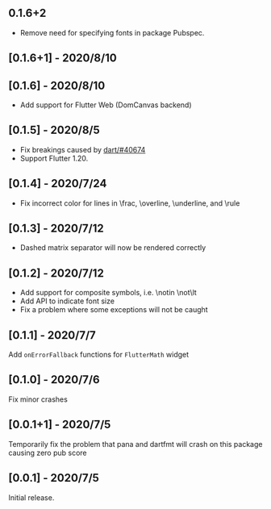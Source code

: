 ## 0.1.6+2

- Remove need for specifying fonts in package Pubspec.

## [0.1.6+1] - 2020/8/10
## [0.1.6] - 2020/8/10
- Add support for Flutter Web (DomCanvas backend)
## [0.1.5] - 2020/8/5
- Fix breakings caused by [dart/#40674](https://github.com/dart-lang/sdk/issues/40674)
- Support Flutter 1.20.
## [0.1.4] - 2020/7/24
- Fix incorrect color for lines in \frac, \overline, \underline, and \rule
## [0.1.3] - 2020/7/12
- Dashed matrix separator will now be rendered correctly
## [0.1.2] - 2020/7/12
- Add support for composite symbols, i.e. \notin \not\lt
- Add API to indicate font size
- Fix a problem where some exceptions will not be caught
## [0.1.1] - 2020/7/7
Add `onErrorFallback` functions for `FlutterMath` widget
## [0.1.0] - 2020/7/6
Fix minor crashes
## [0.0.1+1] - 2020/7/5 
Temporarily fix the problem that pana and dartfmt will crash on this package causing zero pub score
## [0.0.1] - 2020/7/5 
Initial release.
